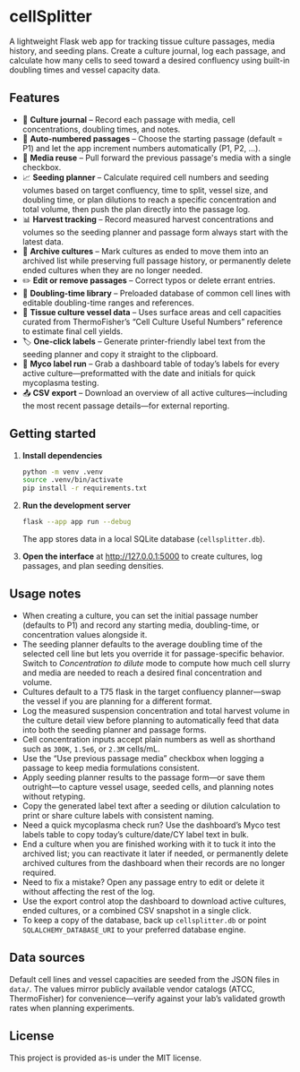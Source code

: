 # cellSplitter

A lightweight Flask web app for tracking tissue culture passages, media history, and
seeding plans. Create a culture journal, log each passage, and calculate how many cells to
seed toward a desired confluency using built-in doubling times and vessel capacity data.

## Features

- 📓 **Culture journal** – Record each passage with media, cell concentrations, doubling
  times, and notes.
- 🔁 **Auto-numbered passages** – Choose the starting passage (default = P1) and let the
  app increment numbers automatically (P1, P2, …).
- 🧪 **Media reuse** – Pull forward the previous passage's media with a single checkbox.
- 📈 **Seeding planner** – Calculate required cell numbers and seeding volumes based on
  target confluency, time to split, vessel size, and doubling time, or plan dilutions to
  reach a specific concentration and total volume, then push the plan directly into the
  passage log.
- 📊 **Harvest tracking** – Record measured harvest concentrations and volumes so the
  seeding planner and passage form always start with the latest data.
- 📁 **Archive cultures** – Mark cultures as ended to move them into an archived list
  while preserving full passage history, or permanently delete ended cultures when
  they are no longer needed.
- ✏️ **Edit or remove passages** – Correct typos or delete errant entries.
- 🧬 **Doubling-time library** – Preloaded database of common cell lines with editable
  doubling-time ranges and references.
- 🧮 **Tissue culture vessel data** – Uses surface areas and cell capacities curated from
  ThermoFisher’s “Cell Culture Useful Numbers” reference to estimate final cell yields.
- 🏷️ **One-click labels** – Generate printer-friendly label text from the seeding planner
  and copy it straight to the clipboard.
- 🧾 **Myco label run** – Grab a dashboard table of today’s labels for every active
  culture—preformatted with the date and initials for quick mycoplasma testing.
- 📤 **CSV export** – Download an overview of all active cultures—including the most
  recent passage details—for external reporting.

## Getting started

1. **Install dependencies**

   ```bash
   python -m venv .venv
   source .venv/bin/activate
   pip install -r requirements.txt
   ```

2. **Run the development server**

   ```bash
   flask --app app run --debug
   ```

   The app stores data in a local SQLite database (`cellsplitter.db`).

3. **Open the interface** at <http://127.0.0.1:5000> to create cultures, log passages, and
   plan seeding densities.

## Usage notes

- When creating a culture, you can set the initial passage number (defaults to P1) and
  record any starting media, doubling-time, or concentration values alongside it.
- The seeding planner defaults to the average doubling time of the selected cell line but
  lets you override it for passage-specific behavior. Switch to *Concentration to dilute*
  mode to compute how much cell slurry and media are needed to reach a desired final
  concentration and volume.
- Cultures default to a T75 flask in the target confluency planner—swap the vessel if you
  are planning for a different format.
- Log the measured suspension concentration and total harvest volume in the culture detail
  view before planning to automatically feed that data into both the seeding planner and
  passage forms.
- Cell concentration inputs accept plain numbers as well as shorthand such as `300K`,
  `1.5e6`, or `2.3M` cells/mL.
- Use the “Use previous passage media” checkbox when logging a passage to keep media
  formulations consistent.
- Apply seeding planner results to the passage form—or save them outright—to capture
  vessel usage, seeded cells, and planning notes without retyping.
- Copy the generated label text after a seeding or dilution calculation to print or share
  culture labels with consistent naming.
- Need a quick mycoplasma check run? Use the dashboard’s Myco test labels table to copy
  today’s culture/date/CY label text in bulk.
- End a culture when you are finished working with it to tuck it into the archived list;
  you can reactivate it later if needed, or permanently delete archived cultures from the
  dashboard when their records are no longer required.
- Need to fix a mistake? Open any passage entry to edit or delete it without affecting the
  rest of the log.
- Use the export control atop the dashboard to download active cultures, ended cultures,
  or a combined CSV snapshot in a single click.
- To keep a copy of the database, back up `cellsplitter.db` or point `SQLALCHEMY_DATABASE_URI`
  to your preferred database engine.

## Data sources

Default cell lines and vessel capacities are seeded from the JSON files in `data/`. The
values mirror publicly available vendor catalogs (ATCC, ThermoFisher) for convenience—verify
against your lab’s validated growth rates when planning experiments.

## License

This project is provided as-is under the MIT license.
